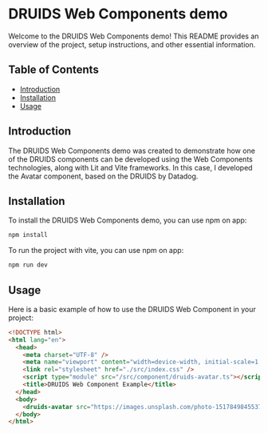 # DRUIDS Web Components demo

Welcome to the DRUIDS Web Components demo! This README provides an overview of the project, setup instructions, and other essential information.

## Table of Contents

- [Introduction](#introduction)
- [Installation](#installation)
- [Usage](#usage)

## Introduction

The DRUIDS Web Components demo was created to demonstrate how one of the DRUIDS components can be developed using the Web Components technologies, along with Lit and Vite frameworks. In this case, I developed the Avatar component, based on the DRUIDS by Datadog.

## Installation

To install the DRUIDS Web Components demo, you can use npm on app:

```bash
npm install
```

To run the project with vite, you can use npm on app:
```bash
npm run dev
```

## Usage

Here is a basic example of how to use the DRUIDS Web Component in your project:

```html
<!DOCTYPE html>
<html lang="en">
  <head>
    <meta charset="UTF-8" />
    <meta name="viewport" content="width=device-width, initial-scale=1.0" />
    <link rel="stylesheet" href="./src/index.css" />
    <script type="module" src="/src/component/druids-avatar.ts"></script>
    <title>DRUIDS Web Component Example</title>
  </head>
  <body>
    <druids-avatar src="https://images.unsplash.com/photo-1517849845537-4d257902454a?h=208&fit=crop&w=208&q=80" size="xxl" title="I‘m a size xxl avatar"></druids-avatar>
  </body>
</html>
```
